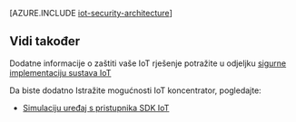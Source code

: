 <properties
 pageTitle="Sigurnosna arhitektura IoT | Microsoft Azure"
 description="IoT sigurnosna arhitektura smjernice i napomene"
 services="iot-hub"
 documentationCenter=""
 authors="YuriDio"
 manager="timlt"
 editor=""/>

<tags
 ms.service="iot-hub"
 ms.devlang="na"
 ms.topic="article"
 ms.tgt_pltfrm="na"
 ms.workload="na"
 ms.date="10/17/2016"
 ms.author="yurid"/>
 
[AZURE.INCLUDE [iot-security-architecture](../../includes/iot-security-architecture.md)]


## <a name="see-also"></a>Vidi također

Dodatne informacije o zaštiti vaše IoT rješenje potražite u odjeljku [sigurne implementaciju sustava IoT][lnk-security-deployment]

Da biste dodatno Istražite mogućnosti IoT koncentrator, pogledajte:

- [Simulaciju uređaj s pristupnika SDK IoT][lnk-gateway]

[lnk-security-deployment]: iot-hub-security-deployment.md

[lnk-gateway]: iot-hub-linux-gateway-sdk-simulated-device.md
